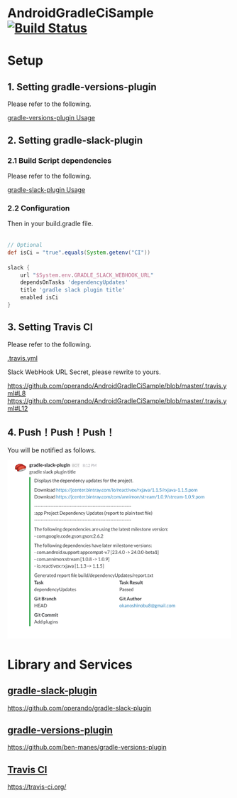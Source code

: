 # AndroidGradleCiSample [![Build Status](https://travis-ci.org/operando/AndroidGradleCiSample.svg?branch=master)](https://travis-ci.org/operando/AndroidGradleCiSample)

# Setup

## 1. Setting gradle-versions-plugin

Please refer to the following.

[gradle-versions-plugin Usage](https://github.com/ben-manes/gradle-versions-plugin#usage)


## 2. Setting gradle-slack-plugin

### 2.1 Build Script dependencies

Please refer to the following.

[gradle-slack-plugin Usage](https://github.com/operando/gradle-slack-plugin#usage)

### 2.2 Configuration

Then in your build.gradle file.

```gradle

// Optional
def isCi = "true".equals(System.getenv("CI"))

slack {
    url "$System.env.GRADLE_SLACK_WEBHOOK_URL"
    dependsOnTasks 'dependencyUpdates'
    title 'gradle slack plugin title'
    enabled isCi
}
```


## 3. Setting Travis CI

Please refer to the following.

[.travis.yml](https://github.com/operando/AndroidGradleCiSample/blob/master/.travis.yml)

Slack WebHook URL Secret, please rewrite to yours.

https://github.com/operando/AndroidGradleCiSample/blob/master/.travis.yml#L8
https://github.com/operando/AndroidGradleCiSample/blob/master/.travis.yml#L12

## 4. Push！Push！Push！

You will be notified as follows.

![images](./arts/gradle-slack-plugin_and_gradle-version-plugin_and_ci_and_slack.png)

# Library and Services

## [gradle-slack-plugin](https://github.com/operando/gradle-slack-plugin)

https://github.com/operando/gradle-slack-plugin


## [gradle-versions-plugin](https://github.com/ben-manes/gradle-versions-plugin)

https://github.com/ben-manes/gradle-versions-plugin


## [Travis CI](https://travis-ci.org/)

https://travis-ci.org/

